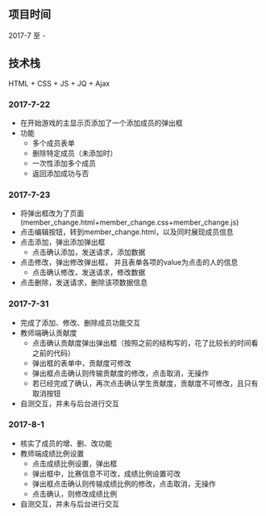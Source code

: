 ## 项目时间
2017-7 至 -
## 技术栈
HTML + CSS + JS + JQ + Ajax

### 2017-7-22
+ 在开始游戏的主显示页添加了一个添加成员的弹出框
+ 功能
    + 多个成员表单
    + 删除特定成员（未添加时）
    + 一次性添加多个成员
    + 返回添加成功与否

### 2017-7-23
+ 将弹出框改为了页面(member_change.html+member_change.css+member_change.js)
+ 点击编辑按钮，转到member_change.html，以及同时展现成员信息
+ 点击添加，弹出添加弹出框
    + 点击确认添加，发送请求，添加数据
+ 点击修改，弹出修改弹出框， 并且表单各项的value为点击的人的信息
    + 点击确认修改，发送请求，修改数据
+ 点击删除，发送请求，删除该项数据信息

### 2017-7-31
+ 完成了添加、修改、删除成员功能交互
+ 教师端确认贡献度
    + 点击确认贡献度弹出弹出框（按照之前的结构写的，花了比较长的时间看之前的代码）
    + 弹出框的表单中，贡献度可修改
    + 弹出框点击确认则传输贡献度的修改，点击取消，无操作
    + 若已经完成了确认，再次点击确认学生贡献度，贡献度不可修改，且只有取消按钮
+ 自测交互，并未与后台进行交互

### 2017-8-1
+ 核实了成员的增、删、改功能
+ 教师端成绩比例设置
    + 点击成绩比例设置，弹出框
    + 弹出框中，比赛信息不可改，成绩比例设置可改
    + 弹出框点击确认则传输成绩比例的修改，点击取消，无操作
    + 点击确认，则修改成绩比例
+ 自测交互，并未与后台进行交互
